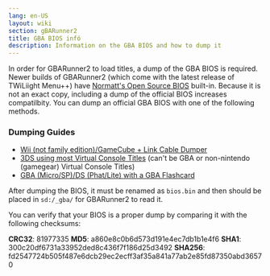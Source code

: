 ```yaml
---
lang: en-US
layout: wiki
section: gBARunner2
title: GBA BIOS infó
description: Information on the GBA BIOS and how to dump it
---
```


In order for GBARunner2 to load titles, a dump of the GBA BIOS is required. Newer builds of GBARunner2 (which come with the latest release of TWiLiight Menu++) have [Normatt's Open Source BIOS](https://github.com/Normmatt/gba_bios) built-in. Because it is not an exact copy, including a dump of the official BIOS increases compatilbity. You can dump an official GBA BIOS with one of the following methods.

### Dumping Guides

- [Wii (not family edition)/GameCube + Link Cable Dumper](https://github.com/FIX94/gba-link-cable-dumper)
- [3DS using most Virtual Console Titles](https://glazedbelmont.github.io/gbabiosdump/) (can't be GBA or non-nintendo (gamegear) Virtual Console Titles)
- [GBA (Micro/SP)/DS (Phat/Lite) with a GBA Flashcard](https://glazedbelmont.github.io/gbabiosdump/)

After dumping the BIOS, it must be renamed as `bios.bin` and then should be placed in `sd:/_gba/` for GBARunner2 to read it.

You can verify that your BIOS is a proper dump by comparing it with the following checksums:

**CRC32**: 81977335 **MD5**: a860e8c0b6d573d191e4ec7db1b1e4f6 **SHA1**: 300c20df6731a33952ded8c436f7f186d25d3492 **SHA256**: fd2547724b505f487e6dcb29ec2ecff3af35a841a77ab2e85fd87350abd36570
